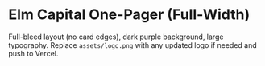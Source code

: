 # Elm Capital One-Pager (Full-Width)

Full-bleed layout (no card edges), dark purple background, large typography.
Replace `assets/logo.png` with any updated logo if needed and push to Vercel.
